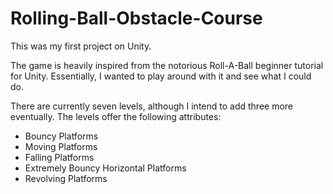 # Rolling-Ball-Obstacle-Course

This was my first project on Unity.

The game is heavily inspired from the notorious Roll-A-Ball beginner tutorial for Unity. Essentially, I wanted to play around with it and see what I could do.

There are currently seven levels, although I intend to add three more eventually. The levels offer the following attributes:
* Bouncy Platforms
* Moving Platforms
* Falling Platforms
* Extremely Bouncy Horizontal Platforms
* Revolving Platforms
